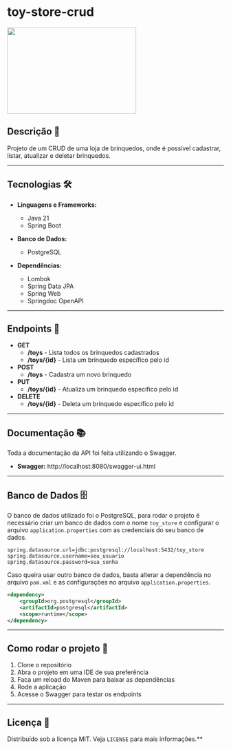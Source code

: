 # toy-store-crud

<img src="https://i.giphy.com/media/v1.Y2lkPTc5MGI3NjExcGZmczRlazhyNTI2NjBzYmxqZ3phcGliazM5N3h4cThzY3Vpa3BoOCZlcD12MV9pbnRlcm5hbF9naWZfYnlfaWQmY3Q9Zw/DSr5rDEaEZV9m/giphy.gif" width="300" height="200">

## Descrição 📖

Projeto de um CRUD de uma loja de brinquedos, onde é possível cadastrar, listar, atualizar e deletar brinquedos.

---
## Tecnologias 🛠️

- **Linguagens e Frameworks:**
    - Java 21
    - Spring Boot

- **Banco de Dados:**
    - PostgreSQL

- **Dependências:**
    - Lombok
    - Spring Data JPA
    - Spring Web
    - Springdoc OpenAPI
---
## Endpoints 🔗

- **GET**
    - **/toys** - Lista todos os brinquedos cadastrados
    - **/toys/{id}** - Lista um brinquedo específico pelo id
- **POST**
    - **/toys** - Cadastra um novo brinquedo
- **PUT**
    - **/toys/{id}** - Atualiza um brinquedo específico pelo id
- **DELETE**
    - **/toys/{id}** - Deleta um brinquedo específico pelo id

---
## Documentação 📚

Toda a documentação da API foi feita utilizando o Swagger.

- **Swagger:** http://localhost:8080/swagger-ui.html
___

## Banco de Dados 🗄️

O banco de dados utilizado foi o PostgreSQL, para rodar o projeto é necessário criar um banco de dados com o nome `toy_store` e configurar o arquivo `application.properties` com as credenciais do seu banco de dados.

```properties
spring.datasource.url=jdbc:postgresql://localhost:5432/toy_store
spring.datasource.username=seu_usuario
spring.datasource.password=sua_senha
```
Caso queira usar outro banco de dados, basta alterar a dependência no arquivo `pom.xml` e as configurações no arquivo `application.properties`.

```xml
<dependency>
    <groupId>org.postgresql</groupId>
    <artifactId>postgresql</artifactId>
    <scope>runtime</scope>
</dependency>
```
___
## Como rodar o projeto 🚀

1. Clone o repositório
2. Abra o projeto em uma IDE de sua preferência
3. Faca um reload do Maven para baixar as dependências
4. Rode a aplicação
4. Acesse o Swagger para testar os endpoints
___
## Licença 📄

Distribuído sob a licença MIT. Veja `LICENSE` para mais informações.**



